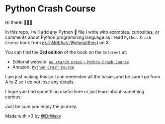 # Python Crash Course
Hi there! 👨🏼‍💻

In this repo, I will add any Python 🐍 file I write with examples, curiosities, or
comments about Python programming language as I read `Python Crash Course` book
from [*Eric Matthes* (@ehmatthes)](https://x.com/ehmatthes) on X.

You can find the **3rd edition** of the book on the `Internet` at:
- Editorial website: [`no starch press` - `Python Crash Course`](https://nostarch.com/python-crash-course-3rd-edition)
- Amazon: [`Python Crash Course`](https://www.amazon.com/Python-Crash-Course-Eric-Matthes/dp/1718502702?source=ps-sl-shoppingads-lpcontext&ref_=fplfs&psc=1&smid=ATVPDKIKX0DER)

I am just making this so I can remember all the basics and be sure I go from A
to Z so I do not lose any details.

I hope you find something useful here or just learn about something curious.

Just be sure you enjoy the journey.

Made with <3 by [@DrWaky](https://x.com/drwaky)
